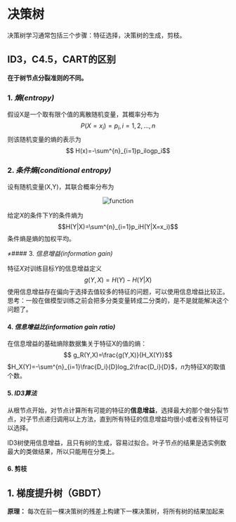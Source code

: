 # 决策树

决策树学习通常包括三个步骤：特征选择，决策树的生成，剪枝。

## ID3，C4.5，CART的区别

**在于树节点分裂准则的不同。**  

### 1. *熵(entropy)*

假设X是一个取有限个值的离散随机变量，其概率分布为
$$ P(X=x_i)=p_i, i=1,2,...,n$$
则该随机变量的熵的表示为
$$ H(x)=-\sum^{n}_{i=1}p_ilogp_i$$

### 2. *条件熵(conditional entropy)*

设有随机变量(X,Y)，其联合概率分布为

<center>

![function](http://latex.codecogs.com/gif.latex?P(X=x_i,Y=y_i)=p_{ij},%20i=1,2,...,n;j=1,2...,m)  
</center>

给定$X$的条件下$Y$的条件熵为
$$H(Y|X)=\sum^{n}_{i=1}p_iH(Y|X=x_i)$$
条件熵是熵的加权平均。

≠#### 3. *信息增益(information gain)*

特征$X$对训练目标$Y$的信息增益定义
$$g(Y,X)=H(Y)-H(Y|X) $$
使用信息增益存在偏向于选择去值较多的特征的问题，可以使用信息增益比较正。  
思考：一般在做模型训练之前会把多分类变量转成二分类的，是不是就能解决这个问题了。

#### 4. *信息增益比(information gain ratio)*

在信息增益的基础熵除数据集关于特征X的值的熵：
$$ g_R(Y,X)=\frac{g(Y,X)}{H_X(Y)}$$
$H_X(Y)=-\sum^{n}_{i=1}\frac{D_i}{D}log_2\frac{D_i}{D}$，$n$为特征X的取值个数。

#### 5. *ID3算法*

从根节点开始，对节点计算所有可能的特征的**信息增益**，选择最大的那个做分裂节点，对子节点递归调用以上方法，直到所有特征的信息增益均很小或者没有特征可以选择。

ID3树使用信息增益，且只有树的生成，容易过拟合。叶子节点的结果是选实例数最大的类做结果，所以只能用在分类上。

#### 6. 剪枝


## 1. 梯度提升树（GBDT）

**原理：** 每次在前一棵决策树的残差上构建下一棵决策树，将所有树的结果加起来
